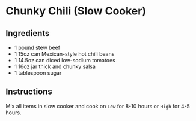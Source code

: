 # Chunky Chili (Slow Cooker)

## Ingredients

* 1 pound stew beef
* 1 15oz can Mexican-style hot chili beans
* 1 14.5oz can diced low-sodium tomatoes
* 1 16oz jar thick and chunky salsa
* 1 tablespoon sugar

## Instructions

Mix all items in slow cooker and cook on `Low` for 8-10 hours or `High` for 4-5 hours.
